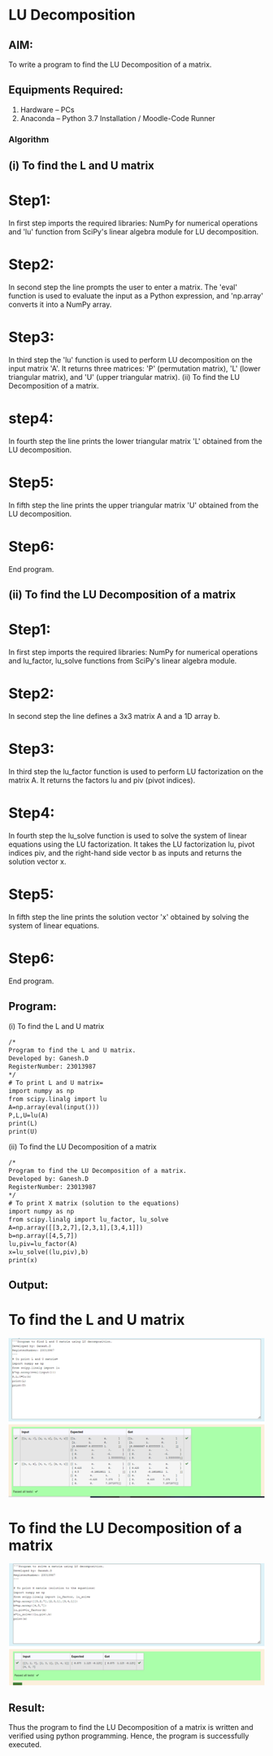 # LU Decomposition 

## AIM:
To write a program to find the LU Decomposition of a matrix.

## Equipments Required:
1. Hardware – PCs
2. Anaconda – Python 3.7 Installation / Moodle-Code Runner

### Algorithm
## (i) To find the L and U matrix
# Step1:
In first step imports the required libraries: NumPy for numerical operations and 'lu' function from SciPy's linear algebra module for LU decomposition.
# Step2:
In second step the line prompts the user to enter a matrix. The 'eval' function is used to evaluate the input as a Python expression, and 'np.array' converts it into a NumPy array.
# Step3:
In third step the 'lu' function is used to perform LU decomposition on the input matrix 'A'. It returns three matrices: 'P' (permutation matrix), 'L' (lower triangular matrix), and 'U' (upper triangular matrix).
(ii) To find the LU Decomposition of a matrix.
# step4:
In fourth step the line prints the lower triangular matrix 'L' obtained from the LU decomposition.
# Step5:
In fifth step the line prints the upper triangular matrix 'U' obtained from the LU decomposition.
# Step6:
End program.
## (ii) To find the LU Decomposition of a matrix
# Step1:
In first step imports the required libraries: NumPy for numerical operations and lu_factor, lu_solve functions from SciPy's linear algebra module.
# Step2:
In second step the line defines a 3x3 matrix A and a 1D array b.
# Step3:
In third step the  lu_factor function is used to perform LU factorization on the matrix A. It returns the factors lu and piv (pivot indices).
# Step4:
In fourth step the lu_solve function is used to solve the system of linear equations using the LU factorization. It takes the LU factorization lu, pivot indices piv, and the right-hand side vector b as inputs and returns the solution vector x.
# Step5:
In fifth step the line prints the solution vector 'x' obtained by solving the system of linear equations.
# Step6:
End program.
## Program:
(i) To find the L and U matrix
```
/*
Program to find the L and U matrix.
Developed by: Ganesh.D
RegisterNumber: 23013987
*/
# To print L and U matrix=
import numpy as np
from scipy.linalg import lu
A=np.array(eval(input()))
P,L,U=lu(A)
print(L)
print(U)

```
(ii) To find the LU Decomposition of a matrix
```
/*
Program to find the LU Decomposition of a matrix.
Developed by: Ganesh.D
RegisterNumber: 23013987
*/
# To print X matrix (solution to the equations)
import numpy as np
from scipy.linalg import lu_factor, lu_solve
A=np.array([[3,2,7],[2,3,1],[3,4,1]])
b=np.array([4,5,7])
lu,piv=lu_factor(A)
x=lu_solve((lu,piv),b)
print(x)
```

## Output:
# To find the L and U matrix
![Alt text](<lu1 .png>)
# To find the LU Decomposition of a matrix
![Alt text](lu2.png)

## Result:
Thus the program to find the LU Decomposition of a matrix is written and verified using python programming.
Hence, the program is successfully executed.

